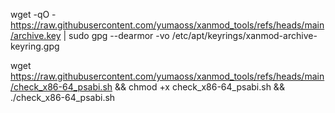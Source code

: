wget -qO - https://raw.githubusercontent.com/yumaoss/xanmod_tools/refs/heads/main/archive.key | sudo gpg --dearmor -vo /etc/apt/keyrings/xanmod-archive-keyring.gpg


wget https://raw.githubusercontent.com/yumaoss/xanmod_tools/refs/heads/main/check_x86-64_psabi.sh && chmod +x check_x86-64_psabi.sh && ./check_x86-64_psabi.sh
